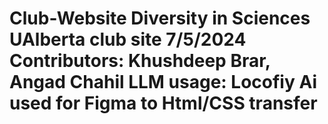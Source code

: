 # Club-Website Diversity in Sciences UAlberta club site 7/5/2024 Contributors: Khushdeep Brar, Angad Chahil LLM usage: Locofiy Ai used for Figma to Html/CSS transfer
